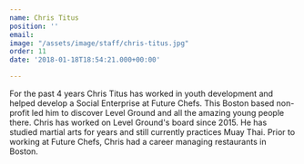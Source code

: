 ```yaml
---
name: Chris Titus
position: ''
email: 
image: "/assets/image/staff/chris-titus.jpg"
order: 11
date: '2018-01-18T18:54:21.000+00:00'

---
```

For the past 4 years Chris Titus has worked in youth development and helped develop a Social Enterprise at Future Chefs. This Boston based non-profit led him to discover Level Ground and all the amazing young people there. Chris has worked on Level Ground's board since 2015. He has studied martial arts for years and still currently practices Muay Thai. Prior to working at Future Chefs, Chris had a career managing restaurants in Boston.